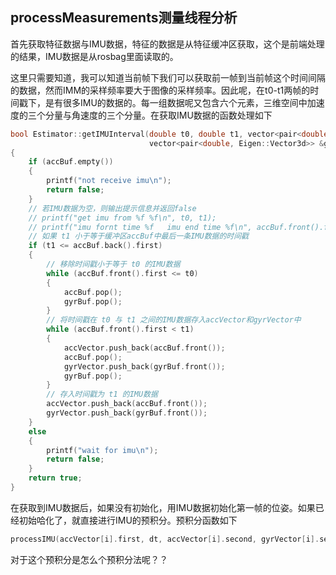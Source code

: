 ## processMeasurements测量线程分析

首先获取特征数据与IMU数据，特征的数据是从特征缓冲区获取，这个是前端处理的结果，IMU数据是从rosbag里面读取的。

这里只需要知道，我可以知道当前帧下我们可以获取前一帧到当前帧这个时间间隔的数据，然而IMM的采样频率要大于图像的采样频率。因此呢，在t0-t1两帧的时间戳下，是有很多IMU的数据的。每一组数据呢又包含六个元素，三维空间中加速度的三个分量与角速度的三个分量。在获取IMU数据的函数处理如下

```C++
bool Estimator::getIMUInterval(double t0, double t1, vector<pair<double, Eigen::Vector3d>> &accVector,
                               vector<pair<double, Eigen::Vector3d>> &gyrVector)
{
    if (accBuf.empty())
    {
        printf("not receive imu\n");
        return false;
    }
    // 若IMU数据为空，则输出提示信息并返回false
    // printf("get imu from %f %f\n", t0, t1);
    // printf("imu fornt time %f   imu end time %f\n", accBuf.front().first, accBuf.back().first);
    // 如果 t1 小于等于缓冲区accBuf中最后一条IMU数据的时间戳
    if (t1 <= accBuf.back().first)
    {
        // 移除时间戳小于等于 t0 的IMU数据
        while (accBuf.front().first <= t0)
        {
            accBuf.pop();
            gyrBuf.pop();
        }
        // 将时间戳在 t0 与 t1 之间的IMU数据存入accVector和gyrVector中
        while (accBuf.front().first < t1)
        {
            accVector.push_back(accBuf.front());
            accBuf.pop();
            gyrVector.push_back(gyrBuf.front());
            gyrBuf.pop();
        }
        // 存入时间戳为 t1 的IMU数据
        accVector.push_back(accBuf.front());
        gyrVector.push_back(gyrBuf.front());
    }
    else
    {
        printf("wait for imu\n");
        return false;
    }
    return true;
}
```

在获取到IMU数据后，如果没有初始化，用IMU数据初始化第一帧的位姿。如果已经初始哈化了，就直接进行IMU的预积分。预积分函数如下

```C++
processIMU(accVector[i].first, dt, accVector[i].second, gyrVector[i].second);
```

对于这个预积分是怎么个预积分法呢？？
